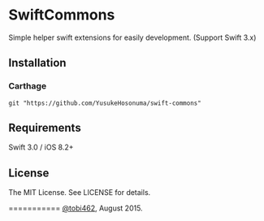 # SwiftCommons
Simple helper swift extensions for easily development. (Support Swift 3.x)

## Installation

### Carthage

```
git "https://github.com/YusukeHosonuma/swift-commons"
```

## Requirements

Swift 3.0 / iOS 8.2+

## License

The MIT License. See LICENSE for details.

===========
[@tobi462](https://twitter.com/tobi462), August 2015.
